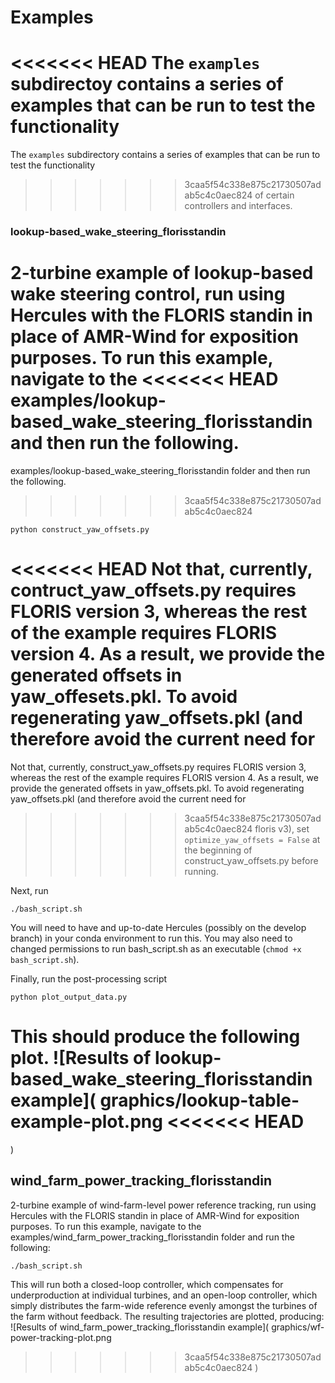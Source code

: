 # Examples

<<<<<<< HEAD
The `examples` subdirectoy contains a series of examples that can be run to test the functionality
=======
The `examples` subdirectory contains a series of examples that can be run to test the functionality
>>>>>>> 3caa5f54c338e875c21730507adab5c4c0aec824
of certain controllers and interfaces.

### lookup-based_wake_steering_florisstandin
2-turbine example of lookup-based wake steering control, run using Hercules with the FLORIS standin
in place of AMR-Wind for exposition purposes. To run this example, navigate to the 
<<<<<<< HEAD
examples/lookup-based_wake_steering_florisstandin and then run the following.
=======
examples/lookup-based_wake_steering_florisstandin folder and then run the following.
>>>>>>> 3caa5f54c338e875c21730507adab5c4c0aec824
```
python construct_yaw_offsets.py
```

<<<<<<< HEAD
Not that, currently, contruct_yaw_offsets.py requires FLORIS version 3, whereas the rest of the 
example requires FLORIS version 4. As a result, we provide the generated offsets in
yaw_offesets.pkl. To avoid regenerating yaw_offsets.pkl (and therefore avoid the current need for 
=======
Not that, currently, construct_yaw_offsets.py requires FLORIS version 3, whereas the rest of the 
example requires FLORIS version 4. As a result, we provide the generated offsets in
yaw_offsets.pkl. To avoid regenerating yaw_offsets.pkl (and therefore avoid the current need for 
>>>>>>> 3caa5f54c338e875c21730507adab5c4c0aec824
floris v3), set `optimize_yaw_offsets = False` at the beginning of construct_yaw_offsets.py before
running.

Next, run
```
./bash_script.sh
```
You will need to have and up-to-date Hercules (possibly on the develop branch) in your conda
environment to run this. You may also need to changed permissions to run bash_script.sh as an 
executable (`chmod +x bash_script.sh`).

Finally, run the post-processing script
```
python plot_output_data.py
```
This should produce the following plot.
![Results of lookup-based_wake_steering_florisstandin example](
    graphics/lookup-table-example-plot.png
<<<<<<< HEAD
=======
)

## wind_farm_power_tracking_florisstandin
2-turbine example of wind-farm-level power reference tracking, run using Hercules with the FLORIS 
standin in place of AMR-Wind for exposition purposes. To run this example, navigate to the 
examples/wind_farm_power_tracking_florisstandin folder and run the following:
```
./bash_script.sh
```

This will run both a closed-loop controller, which compensates for underproduction at individual 
turbines, and an open-loop controller, which simply distributes the farm-wide reference evenly
amongst the turbines of the farm without feedback. The resulting trajectories are plotted, 
producing:
![Results of wind_farm_power_tracking_florisstandin example](
    graphics/wf-power-tracking-plot.png
>>>>>>> 3caa5f54c338e875c21730507adab5c4c0aec824
)
